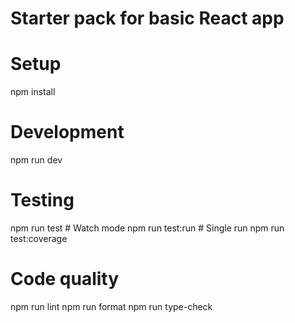 # Starter pack for basic React app

# Setup
npm install

# Development
npm run dev

# Testing
npm run test        # Watch mode
npm run test:run    # Single run
npm run test:coverage

# Code quality
npm run lint
npm run format
npm run type-check